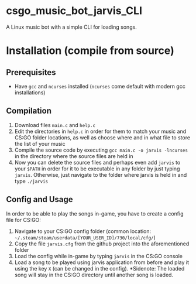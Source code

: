 # csgo_music_bot_jarvis_CLI
A Linux music bot with a simple CLI for loading songs.
# Installation (compile from source)
## Prerequisites
* Have `gcc` and `ncurses` installed (`ncurses` come default with modern gcc installations)
## Compilation
1. Download files `main.c` and `help.c`
2. Edit the directories in `help.c` in order for them to match your music and CS:GO folder locations, as well as choose where and in what file to store the list of your music
3. Compile the source code by executing `gcc main.c -o jarvis -lncurses` in the directory where the source files are held in
4. Now you can delete the source files and perhaps even add `jarvis` to your `$PATH` in order for it to be executable in any folder by just typing `jarvis`. Otherwise, just navigate to the folder where jarvis is held in and type `./jarvis`
## Config and Usage
In order to be able to play the songs in-game, you have to create a config file for CS:GO:
1. Navigate to your CS:GO config folder (common location: `~/.steam/steam/userdata/[YOUR_USER_ID]/730/local/cfg/`)
2. Copy the file `jarvis.cfg` from the github project into the aforementioned folder
3. Load the config while in-game by typing `jarvis` in the CS:GO console
4. Load a song to be played using jarvis application from before and play it using the key `X` (can be changed in the config). 
*Sidenote: The loaded song will stay in the CS:GO directory until another song is loaded.
